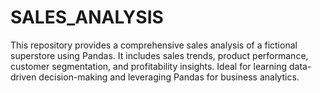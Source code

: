 # SALES_ANALYSIS
This repository provides a comprehensive sales analysis of a fictional superstore using Pandas. It includes sales trends, product performance, customer segmentation, and profitability insights. Ideal for learning data-driven decision-making and leveraging Pandas for business analytics.
